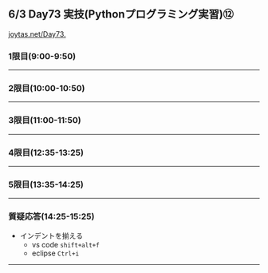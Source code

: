 ## 6/3 Day73 実技(Pythonプログラミング実習)⑫
[joytas.net/Day73.](https://joytas.net/%e8%a8%93%e7%b7%b4/day73)
### 1限目(9:00-9:50)
---
### 2限目(10:00-10:50)
---
### 3限目(11:00-11:50)
---
### 4限目(12:35-13:25)
---
### 5限目(13:35-14:25)
---
### 質疑応答(14:25-15:25)
- インデントを揃える
	- vs code `shift+alt+f`
	- eclipse `Ctrl+i`
---
